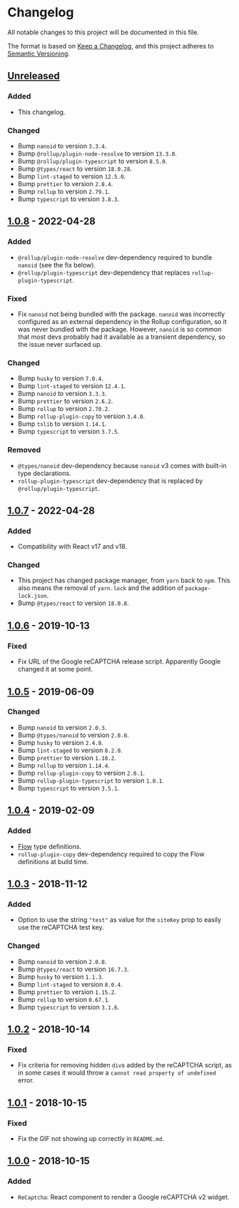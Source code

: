 # Changelog

All notable changes to this project will be documented in this file.

The format is based on [Keep a Changelog](https://keepachangelog.com/en/1.0.0/),
and this project adheres to [Semantic Versioning](https://semver.org/spec/v2.0.0.html).

## [Unreleased]

### Added

- This changelog.

### Changed

- Bump `nanoid` to version `3.3.4`.
- Bump `@rollup/plugin-node-resolve` to version `13.3.0`.
- Bump `@rollup/plugin-typescript` to version `8.5.0`.
- Bump `@types/react` to version `18.0.28`.
- Bump `lint-staged` to version `12.5.0`.
- Bump `prettier` to version `2.8.4`.
- Bump `rollup` to version `2.79.1`.
- Bump `typescript` to version `3.8.3`.

## [1.0.8] - 2022-04-28

### Added

- `@rollup/plugin-node-resolve` dev-dependency required to bundle `nanoid` (see the fix below).
- `@rollup/plugin-typescript` dev-dependency that replaces `rollup-plugin-typescript`.

### Fixed

- Fix `nanoid` not being bundled with the package. `nanoid` was incorrectly configured as an external dependency in the
  Rollup configuration, so it was never bundled with the package. However, `nanoid` is so common that most devs probably
  had it available as a transient dependency, so the issue never surfaced up.

### Changed

- Bump `husky` to version `7.0.4`.
- Bump `lint-staged` to version `12.4.1`.
- Bump `nanoid` to version `3.3.3`.
- Bump `prettier` to version `2.6.2`.
- Bump `rollup` to version `2.70.2`.
- Bump `rollup-plugin-copy` to version `3.4.0`.
- Bump `tslib` to version `1.14.1`.
- Bump `typescript` to version `3.7.5`.

### Removed

- `@types/nanoid` dev-dependency because `nanoid` v3 comes with built-in type declarations.
- `rollup-plugin-typescript` dev-dependency that is replaced by `@rollup/plugin-typescript`.

## [1.0.7] - 2022-04-28

### Added

- Compatibility with React v17 and v18.

### Changed

- This project has changed package manager, from `yarn` back to `npm`. This also means the removal of `yarn.lock` and
  the addition of `package-lock.json`.
- Bump `@types/react` to version `18.0.8`.

## [1.0.6] - 2019-10-13

### Fixed

- Fix URL of the Google reCAPTCHA release script. Apparently Google changed it at some point.

## [1.0.5] - 2019-06-09

### Changed

- Bump `nanoid` to version `2.0.3`.
- Bump `@types/nanoid` to version `2.0.0`.
- Bump `husky` to version `2.4.0`.
- Bump `lint-staged` to version `8.2.0`.
- Bump `prettier` to version `1.18.2`.
- Bump `rollup` to version `1.14.4`.
- Bump `rollup-plugin-copy` to version `2.0.1`.
- Bump `rollup-plugin-typescript` to version `1.0.1`.
- Bump `typescript` to version `3.5.1`.

## [1.0.4] - 2019-02-09

### Added

- [Flow](https://flow.org/) type definitions.
- `rollup-plugin-copy` dev-dependency required to copy the Flow definitions at build time.

## [1.0.3] - 2018-11-12

### Added

- Option to use the string `"test"` as value for the `siteKey` prop to easily use the reCAPTCHA test key.

### Changed

- Bump `nanoid` to version `2.0.0`.
- Bump `@types/react` to version `16.7.3`.
- Bump `husky` to version `1.1.3`.
- Bump `lint-staged` to version `8.0.4`.
- Bump `prettier` to version `1.15.2`.
- Bump `rollup` to version `0.67.1`.
- Bump `typescript` to version `3.1.6`.

## [1.0.2] - 2018-10-14

### Fixed

- Fix criteria for removing hidden `div`s added by the reCAPTCHA script, as in some cases it would throw a `cannot read property of undefined` error.

## [1.0.1] - 2018-10-15

### Fixed

- Fix the GIF not showing up correctly in `README.md`.

## [1.0.0] - 2018-10-15

### Added

- `ReCaptcha`: React component to render a Google reCAPTCHA v2 widget.

[unreleased]: https://github.com/matei-radu/react-recaptcha-v2/compare/v1.0.8...HEAD
[1.0.8]: https://github.com/matei-radu/react-recaptcha-v2/compare/v1.0.7...v1.0.8
[1.0.7]: https://github.com/matei-radu/react-recaptcha-v2/compare/v1.0.6...v1.0.7
[1.0.6]: https://github.com/matei-radu/react-recaptcha-v2/compare/v1.0.5...v1.0.6
[1.0.5]: https://github.com/matei-radu/react-recaptcha-v2/compare/v1.0.4...v1.0.5
[1.0.4]: https://github.com/matei-radu/react-recaptcha-v2/compare/v1.0.3...v1.0.4
[1.0.3]: https://github.com/matei-radu/react-recaptcha-v2/compare/v1.0.2...v1.0.3
[1.0.2]: https://github.com/matei-radu/react-recaptcha-v2/compare/v1.0.1...v1.0.2
[1.0.1]: https://github.com/matei-radu/react-recaptcha-v2/compare/v1.0.0...v1.0.1
[1.0.0]: https://github.com/matei-radu/react-recaptcha-v2/compare/595f761b221959461f1f475e6f67770c4cfb901d...v1.0.0
